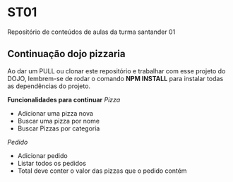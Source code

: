 # ST01
Repositório de conteúdos de aulas da turma santander 01

## Continuação dojo pizzaria

Ao dar um PULL ou clonar este repositório e trabalhar com esse projeto do DOJO,
lembrem-se de rodar o comando **NPM INSTALL** para instalar todas as dependências do projeto.

**Funcionalidades para continuar**
*Pizza*
- Adicionar uma pizza nova
- Buscar uma pizza por nome
- Buscar Pizzas por categoria

*Pedido*

- Adicionar pedido
- Listar todos os pedidos
- Total deve conter o valor das pizzas que o pedido contém


 


